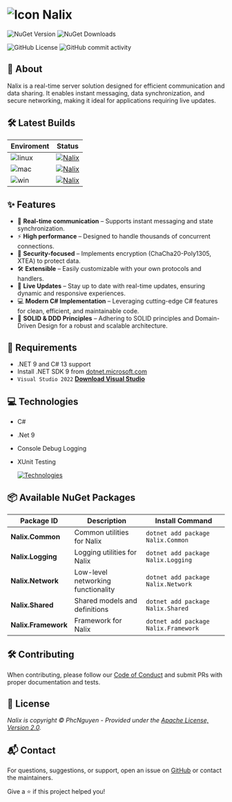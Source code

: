 # ![Icon](https://raw.githubusercontent.com/ppn-systems/Nalix/refs/heads/master/assets/Nalix.ico) **Nalix**

![NuGet Version](https://img.shields.io/nuget/v/Nalix.Common?style=flat-square&logo=nuget)
![NuGet Downloads](https://img.shields.io/nuget/dt/Nalix.Common?style=flat-square&logo=nuget)

![GitHub License](https://img.shields.io/github/license/phcnguyen/Nalix?style=flat-square)
![GitHub commit activity](https://img.shields.io/github/commit-activity/m/phcnguyen/Nalix?style=flat-square&logo=github)

## 📖 About

Nalix is a real-time server solution designed for efficient communication and data sharing. It enables instant messaging, data synchronization, and secure networking, making it ideal for applications requiring live updates.

## 🛠️ Latest Builds

| Enviroment | Status |
|------------|--------|
|![linux](https://badgen.net/badge/icon/Ubuntu%20Linux%2022.04%20x64?icon=terminal&label&color=orange)|[![Nalix](https://github.com/phcnguyen/Nalix/actions/workflows/Linux.yml/badge.svg?event=push)](https://github.com/phcnguyen/Nalix/actions/workflows/Linux.yml)|
|![mac](https://badgen.net/badge/icon/macOS%20Latest?icon=apple&label&color=purple&list=1)|[![Nalix](https://github.com/phcnguyen/Nalix/actions/workflows/MacOs.yml/badge.svg?event=push)](https://github.com/phcnguyen/Nalix/actions/workflows/MacOs.yml)|
|![win](https://badgen.net/badge/icon/Windows,.NET%209?icon=windows&label&list=1)|[![Nalix](https://github.com/phcnguyen/Nalix/actions/workflows/Windows.yml/badge.svg?event=push)](https://github.com/phcnguyen/Nalix/actions/workflows/Windows.yml)|

## ✨ Features

- 🔄 **Real-time communication** – Supports instant messaging and state synchronization.
- ⚡ **High performance** – Designed to handle thousands of concurrent connections.
- 🔐 **Security-focused** – Implements encryption (ChaCha20-Poly1305, XTEA) to protect data.
- 🛠️ **Extensible** – Easily customizable with your own protocols and handlers.
- 📡 **Live Updates** – Stay up to date with real-time updates, ensuring dynamic and responsive experiences.
- 💻 **Modern C# Implementation** – Leveraging cutting-edge C# features for clean, efficient, and maintainable code.
- 🧩 **SOLID & DDD Principles** – Adhering to SOLID principles and Domain-Driven Design for a robust and scalable architecture.

## 🔧 Requirements

- .NET 9 and C# 13 support
- Install .NET SDK 9 from [dotnet.microsoft.com](https://dotnet.microsoft.com/)
- `Visual Studio 2022` [**Download Visual Studio**](https://visualstudio.microsoft.com/downloads/)

## 💻 Technologies

- C#
- .Net 9
- Console Debug Logging
- XUnit Testing

    [![Technologies](https://skillicons.dev/icons?i=dotnet,cs,docker,git)](https://skillicons.dev)

## 📦 Available NuGet Packages

| Package ID                |Description                             | Install Command                            |
|---------------------------|----------------------------------------|--------------------------------------------|
| **Nalix.Common**          | Common utilities for Nalix             | `dotnet add package Nalix.Common`          |
| **Nalix.Logging**         | Logging utilities for Nalix            | `dotnet add package Nalix.Logging`         |
| **Nalix.Network**         | Low-level networking functionality     | `dotnet add package Nalix.Network`         |
| **Nalix.Shared**          | Shared models and definitions          | `dotnet add package Nalix.Shared`          |
| **Nalix.Framework**       | Framework for Nalix                    | `dotnet add package Nalix.Framework`       |

## 🛠️ Contributing

When contributing, please follow our [Code of Conduct](CODE_OF_CONDUCT.md) and submit PRs with proper documentation and tests.

## 📜 License

_Nalix is copyright &copy; PhcNguyen - Provided under the [Apache License, Version 2.0](http://apache.org/licenses/LICENSE-2.0.html)._

## 📬 Contact

For questions, suggestions, or support, open an issue on [GitHub](https://github.com/phcnguyen/Nalix/issues) or contact the maintainers.

Give a ⭐️ if this project helped you!
